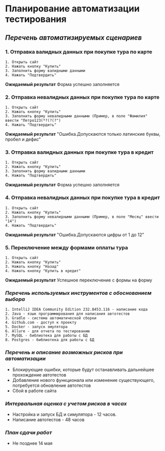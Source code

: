# **Планирование автоматизации тестирования**

## _Перечень автоматизируемых сценариев_

### 1. Отправка валидных данных при покупке тура по карте

    1. Открыть сайт
    2. Нажать кнопку "Купить"
    3. Заполнить форму валидными данными
    4. Нажать "Подтвердить"

**Ожидаемый результат** Форма успешно заполняется

### 2. Отправка невалидных данных при покупке тура по карте

    1. Открыть сайт
    2. Нажать кнопку "Купить"
    3. Заполнить форму невалидными данными (Пример, в поле "Фамилия" ввести "Петро123(*?(?(?")
    4. Нажать "Подтвердить"

**Ожидаемый результат** "Ошибка.Допускаются только латинские буквы, пробел и дефис"

### 3. Отправка валидных данных при покупке тура в кредит

    1. Открыть сайт
    2. Нажать кнопку "Купить"
    3. Заполнить форму валидными данными
    4. Нажать "Подтвердить"

**Ожидаемый результат** Форма успешно заполняется

### 4. Отправка невалидных данных при покупке тура в кредит

    1. Открыть сайт
    2. Нажать кнопку "Купить"
    3. Заполнить форму невалидными данными (Пример, в поле "Месяц" ввести "14")
    4. Нажать "Подтвердить"

**Ожидаемый результат** "Ошибка.Допускаются цифры от 1 до 12"

### 5. Переключение между формами оплаты тура

    1. Открыть сайт
    2. Нажать кнопку "Купить"
    3. Нажать кнопку "Назад"
    4. Нажать кнопку "Купить в кредит"

**Ожидаемый результат** Успешное переключение с формы на форму

### _Перечень используемых инструментов с обоснованием выбора_

    1. IntelliJ IDEA Community Edition 232.8453.116 - написание кода
    2. Java - язык программирования для написания автотестов
    3. Gradle - система автоматической сборки
    4. Github.com - доступ к проекту
    5. Docker - запуск эмулятора
    6. Allure - для отчета по тестированию
    7. MySQL - библиотека для работы с БД
    8. Postgres - библиотека для работы с БД

### _Перечень и описание возможных рисков при автоматизации_

* Блокирующие ошибки, которые будут останавливать дальнейшее прохождение автотестов
* Добавление нового функционала или изменение существующего, потребуется обновление автотестов
* Сбой в работе сайта

### _Интервальная оценка с учетом рисков в часах_

* Настройка и запуск БД и симулятора - 12 часов.
* Написание автотестов - 48 часов

### _План сдачи работ_

* Не позднее 14 мая


